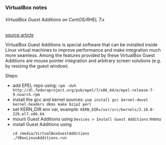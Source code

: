 ### VirtualBox notes

###### VirtualBox Guest Additions on CentOS/RHEL 7.x

[source article](https://www.if-not-true-then-false.com/2010/install-virtualbox-guest-additions-on-fedora-centos-red-hat-rhel/)

VirtualBox Guest Additions is special software that can be installed inside Linux virtual machines to improve performance and make integration much more seamless.
Among the features provided by these VirtualBox Guest Additions are mouse pointer integration and arbitrary screen solutions (e.g. by resizing the guest window).

Steps:
- add EPEL repo using:
  `rpm -Uvh http://dl.fedoraproject.org/pub/epel/7/x86_64/e/epel-release-7-9.noarch.rpm`
- install the gcc and kernel sources:
  `yum install gcc kernel-devel kernel-headers dkms make bzip2 perl`
- set KERN_DIR env var, example:
  `KERN_DIR=/usr/src/kernels/3.10.0-229.el7.x86_64`
- mount Guest Additions using `Devices > Install Guest Additions` menu
- install Guest Additions using
  ```
  cd /media/VirtualBoxGuestAdditions
  ./VBoxLinuxAdditions.run
  ```
